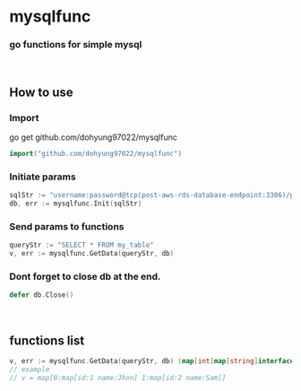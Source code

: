 # mysqlfunc
### go functions for simple mysql
<br />

## How to use
### Import
go get github.com/dohyung97022/mysqlfunc
```go
import("github.com/dohyung97022/mysqlfunc")
```
### Initiate params
```go
sqlStr := "username:password@tcp(post-aws-rds-database-endpoint:3306)/post-schema-name"
db, err := mysqlfunc.Init(sqlStr)
```
### Send params to functions
```go
queryStr := "SELECT * FROM my_table"
v, err := mysqlfunc.GetData(queryStr, db)
```
### Dont forget to close db at the end.
```go
defer db.Close()
```
<br />

## functions list
```go
v, err := mysqlfunc.GetData(queryStr, db) (map[int]map[string]interface{}, error)
// example
// v = map[0:map[id:1 name:Jhon] 1:map[id:2 name:Sam]]
```

